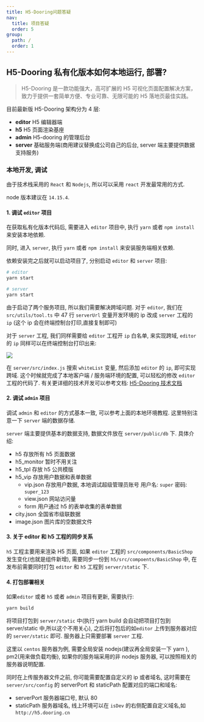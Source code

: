 ```yaml
---
title: H5-Dooring问题答疑
nav:
  title: 项目答疑
  order: 5
group:
  path: /
  order: 1
---
```


## H5-Dooring 私有化版本如何本地运行, 部署?

> H5-Dooring 是一款功能强大，高可扩展的 H5 可视化页面配置解决方案，致力于提供一套简单方便、专业可靠、无限可能的 H5 落地页最佳实践。

目前最新版 H5-Dooring 架构分为 4 层:

- **editor** H5 编辑器端
- **h5** H5 页面渲染基座
- **admin** H5-dooring 的管理后台
- **server** 基础服务端(商用建议替换成公司自己的后台, server 端主要提供数据支持服务)

### 本地开发, 调试

由于技术栈采用的 `React` 和 `Nodejs`, 所以可以采用 `react` 开发最常用的方式.

node 版本建议在 `14.15.4`.

#### 1. 调试 `editor` 项目

在获取私有化版本代码后, 需要进入 `editor` 项目中, 执行 `yarn` 或者 `npm install` 来安装本地依赖.

同时, 进入 `server`, 执行 `yarn` 或者 `npm install` 来安装服务端相关依赖.

依赖安装完之后就可以启动项目了, 分别启动 `editor` 和 `server` 项目:

```bash
# editor
yarn start

# server
yarn start
```

由于启动了两个服务项目, 所以我们需要解决跨域问题. 对于 `editor`, 我们在 `src/utils/tool.ts` 中 47 行 `serverUrl` 变量开发环境的 ip 改成 `server` 工程的 `ip` (这个 ip 会在终端控制台打印,直接复制即可)

对于 `server` 工程, 我们同样需要给 `editor` 工程开 `ip` 白名单, 来实现跨域, `editor` 的 `ip` 同样可以在终端控制台打印出来:

![](http://cdn.dooring.cn/dr/door-editor.png)

在 `server/src/index.js` 搜索 `whiteList` 变量, 然后添加 `editor` 的 `ip`, 即可实现跨域. 这个时候就完成了本地客户端 / 服务端环境的配置, 可以轻松的修改 `editor` 工程的代码了. 有关更详细的技术开发可以参考文档: [H5-Dooring 技术文档](http://h5.dooring.cn/doc/zh/guide/product.html)

#### 2. 调试 `admin` 项目

调试 `admin` 和 `editor` 的方式基本一致, 可以参考上面的本地环境教程. 这里特别注意一下 `server` 端的数据存储.

`server` 端主要提供基本的数据支持, 数据文件放在 `server/public/db` 下. 具体介绍:

- h5 存放所有 h5 页面数据
- h5_monitor 暂时不用关注
- h5_tpl 存放 h5 公共模版
- h5_vip 存放用户数据和表单数据
  - vip.json 存放用户数据, 本地调试超级管理员账号 用户名: `super` 密码: `super_123`
  - view.json 网站访问量
  - form 用户通过 h5 的表单收集的表单数据
- city.json 全国省市级联数据
- image.json 图片库的空数据文件

#### 3. 关于 editor 和 h5 工程的同步关系

`h5` 工程主要用来渲染 H5 页面, 如果 `editor` 工程的 `src/components/BasicShop` 发生变化(也就是组件新增), 需要同步一份到 `h5/src/compoents/BasicShop` 中, 在发布前需要同时打包 `editor` 和 `h5` 工程到 `server/static` 下.

#### 4. 打包部署相关

如果`editor` 或者 `h5` 或者 `admin` 项目有更新, 需要执行:

```bash
yarn build
```

将项目打包到 `server/static` 中(执行 yarn
build 会自动把项目打包到 server/static 中,所以这个不用关心), 之后将打包后的如`editor` 上传到服务器对应的 `server/static` 即可. 服务器上只需要部署 `server` 工程.

这里以 `centos` 服务器为例, 需要全局安装 nodejs(建议再全局安装一下 yarn
), pm2(用来做负载均衡), 如果你的服务端采用的非 nodejs 服务器, 可以按照相关的服务器说明配置.

同时在上传服务器文件之前, 你可能需要配置自定义的 ip 或者域名, 这时需要在`server/src/config` 的 serverPort 和 staticPath 配置对应的端口和域名:

- serverPort 服务器端口号, 默认 80
- staticPath 服务器域名, 线上环境可以在 `isDev` 的右侧配置自定义域名,如`http://h5.dooring.cn`
